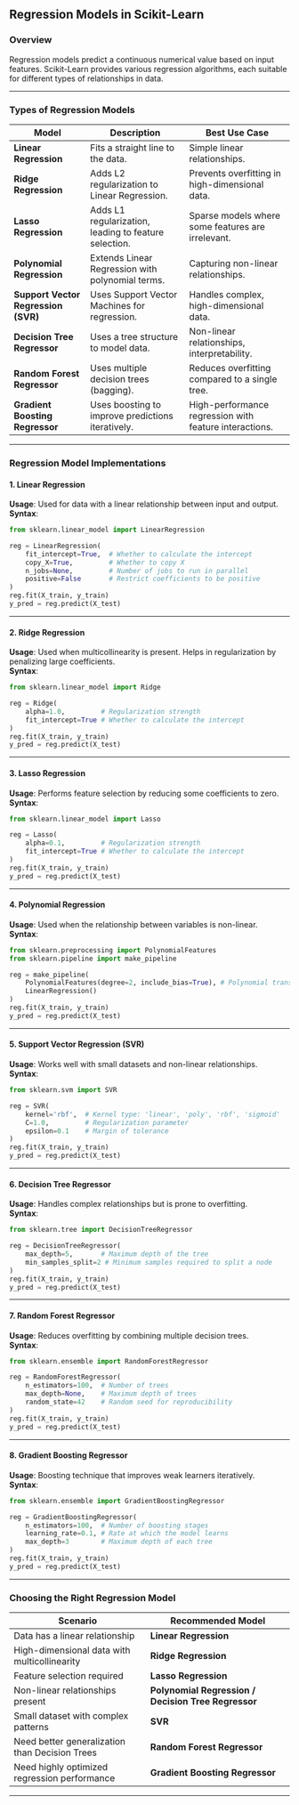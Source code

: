 ## **Regression Models in Scikit-Learn**  

### **Overview**  
Regression models predict a continuous numerical value based on input features. Scikit-Learn provides various regression algorithms, each suitable for different types of relationships in data.  

---

### **Types of Regression Models**  

| Model | Description | Best Use Case |
|-------|-------------|--------------|
| **Linear Regression** | Fits a straight line to the data. | Simple linear relationships. |
| **Ridge Regression** | Adds L2 regularization to Linear Regression. | Prevents overfitting in high-dimensional data. |
| **Lasso Regression** | Adds L1 regularization, leading to feature selection. | Sparse models where some features are irrelevant. |
| **Polynomial Regression** | Extends Linear Regression with polynomial terms. | Capturing non-linear relationships. |
| **Support Vector Regression (SVR)** | Uses Support Vector Machines for regression. | Handles complex, high-dimensional data. |
| **Decision Tree Regressor** | Uses a tree structure to model data. | Non-linear relationships, interpretability. |
| **Random Forest Regressor** | Uses multiple decision trees (bagging). | Reduces overfitting compared to a single tree. |
| **Gradient Boosting Regressor** | Uses boosting to improve predictions iteratively. | High-performance regression with feature interactions. |

---

### **Regression Model Implementations**  

#### **1. Linear Regression**  
**Usage**: Used for data with a linear relationship between input and output.  
**Syntax**:  
```python
from sklearn.linear_model import LinearRegression

reg = LinearRegression(
    fit_intercept=True,  # Whether to calculate the intercept
    copy_X=True,         # Whether to copy X
    n_jobs=None,         # Number of jobs to run in parallel
    positive=False       # Restrict coefficients to be positive
)
reg.fit(X_train, y_train)
y_pred = reg.predict(X_test)
```

---

#### **2. Ridge Regression**  
**Usage**: Used when multicollinearity is present. Helps in regularization by penalizing large coefficients.  
**Syntax**:  
```python
from sklearn.linear_model import Ridge

reg = Ridge(
    alpha=1.0,         # Regularization strength
    fit_intercept=True # Whether to calculate the intercept
)
reg.fit(X_train, y_train)
y_pred = reg.predict(X_test)
```

---

#### **3. Lasso Regression**  
**Usage**: Performs feature selection by reducing some coefficients to zero.  
**Syntax**:  
```python
from sklearn.linear_model import Lasso

reg = Lasso(
    alpha=0.1,         # Regularization strength
    fit_intercept=True # Whether to calculate the intercept
)
reg.fit(X_train, y_train)
y_pred = reg.predict(X_test)
```

---

#### **4. Polynomial Regression**  
**Usage**: Used when the relationship between variables is non-linear.  
**Syntax**:  
```python
from sklearn.preprocessing import PolynomialFeatures
from sklearn.pipeline import make_pipeline

reg = make_pipeline(
    PolynomialFeatures(degree=2, include_bias=True), # Polynomial transformation
    LinearRegression()
)
reg.fit(X_train, y_train)
y_pred = reg.predict(X_test)
```

---

#### **5. Support Vector Regression (SVR)**  
**Usage**: Works well with small datasets and non-linear relationships.  
**Syntax**:  
```python
from sklearn.svm import SVR

reg = SVR(
    kernel='rbf',  # Kernel type: 'linear', 'poly', 'rbf', 'sigmoid'
    C=1.0,         # Regularization parameter
    epsilon=0.1    # Margin of tolerance
)
reg.fit(X_train, y_train)
y_pred = reg.predict(X_test)
```

---

#### **6. Decision Tree Regressor**  
**Usage**: Handles complex relationships but is prone to overfitting.  
**Syntax**:  
```python
from sklearn.tree import DecisionTreeRegressor

reg = DecisionTreeRegressor(
    max_depth=5,       # Maximum depth of the tree
    min_samples_split=2 # Minimum samples required to split a node
)
reg.fit(X_train, y_train)
y_pred = reg.predict(X_test)
```

---

#### **7. Random Forest Regressor**  
**Usage**: Reduces overfitting by combining multiple decision trees.  
**Syntax**:  
```python
from sklearn.ensemble import RandomForestRegressor

reg = RandomForestRegressor(
    n_estimators=100,  # Number of trees
    max_depth=None,    # Maximum depth of trees
    random_state=42    # Random seed for reproducibility
)
reg.fit(X_train, y_train)
y_pred = reg.predict(X_test)
```

---

#### **8. Gradient Boosting Regressor**  
**Usage**: Boosting technique that improves weak learners iteratively.  
**Syntax**:  
```python
from sklearn.ensemble import GradientBoostingRegressor

reg = GradientBoostingRegressor(
    n_estimators=100,  # Number of boosting stages
    learning_rate=0.1, # Rate at which the model learns
    max_depth=3        # Maximum depth of each tree
)
reg.fit(X_train, y_train)
y_pred = reg.predict(X_test)
```

---

### **Choosing the Right Regression Model**  

| Scenario | Recommended Model |
|----------|--------------------|
| Data has a linear relationship | **Linear Regression** |
| High-dimensional data with multicollinearity | **Ridge Regression** |
| Feature selection required | **Lasso Regression** |
| Non-linear relationships present | **Polynomial Regression / Decision Tree Regressor** |
| Small dataset with complex patterns | **SVR** |
| Need better generalization than Decision Trees | **Random Forest Regressor** |
| Need highly optimized regression performance | **Gradient Boosting Regressor** |

---